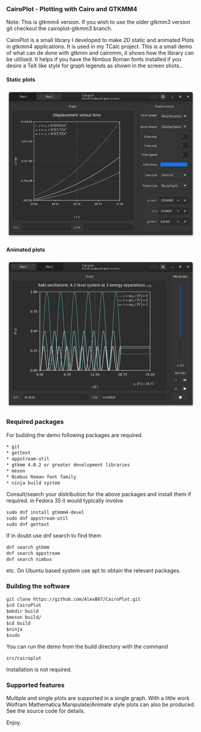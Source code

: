 ### CairoPlot - Plotting with Cairo and GTKMM4

Note: This is gtkmm4 version. If you wish to use the older gtkmm3 version git checkout  the cairoplot-gtkmm3 branch.

CairoPlot is a small library I developed to make 2D static and animated Plots in gtkmm4 applications. It is used in my TCalc project. This is a small demo of what can de done with gtkmm and cairomm,  it shows how the library can be utilised. It helps if you have the Nimbus Roman fonts installed if you desire a TeX like style for graph legends as shown in the screen shots..

#### Static plots

<img src="screenshots/cairo-multiple-graphs.png">

#### Animated plots

<img src="screenshots/cairograph-demo.png">

### Required packages

For building the demo following packages are required.

```
* git
* gettext
* appstream-util
* gtkmm 4.0.2 or greater development libraries
* meson
* Nimbus Roman font family
* ninja build system
```
Consult/search your distribution for the above packages and install them if required. in Fedora 35 it would typically involve
```
sudo dnf install gtkmm4-devel
sudo dnf appstream-util
sudo dnf gettext
```

If in doubt use dnf search to find them

```
dnf search gtkmm
dnf search appstream
dnf search nimbus
```

etc. On Ubuntu based system use apt to obtain the relevant packages.

### Building the software
```
git clone https://github.com/AlexB67/CairoPlot.git
$cd CairoPlot
$mkdir build
$meson build/
$cd build
$ninja
$sudo
```

You can run the demo from the build directory with the command
```
src/cairoplot
```

Installation is not required.

### Supported features
Multiple and single plots are supported in a single graph.
With a little work Wolfram Mathematica Manipulate/Animate style plots can also be produced. See the source code for details.

Enjoy.
